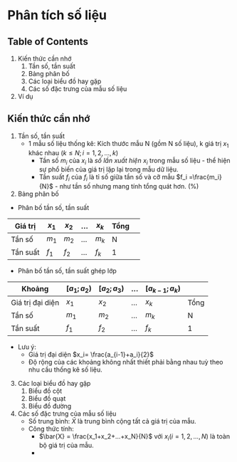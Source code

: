 # Phân tích số liệu

## Table of Contents

1. Kiến thức cần nhớ
	1. Tần số, tần suất
	2. Bảng phân bố
	3. Các loại biểu đồ hay gặp
	4. Các số đặc trưng của mẫu số liệu
2. Ví dụ

## Kiến thức cần nhớ

1. Tần số, tần suất
	- 1 mẫu số liệu thống kê: Kích thước mẫu N (gồm N số liệu), k giá trị $x_1$ khác nhau $(k\leq N; i =1,2,…,k)$
		- Tần số $m_i$ của $x_i$ là *số lần xuất hiện $x_i$* trong mẫu số liệu - thể hiện sự phổ biến của giá trị lặp lại trong mẫu dữ liệu.
		- Tần suất $f_i$ của $f_i$ là tỉ số giữa tần số và cỡ mẫu $f_i =\frac{m_i}{N}$ - như tần số nhưng mang tính tổng quát hơn. (%)
2. Bảng phân bố
- Phân bố tần số, tần suất 
 
| Giá trị  | $x_1$ | $x_2$ | …   | $x_k$ | Tổng |     |
| -------- | ----- | ----- | --- | ----- | ---- | --- |
| Tần số   | $m_1$ | $m_2$ | …   | $m_k$ | N    |     |
| Tần suất | $f_1$ | $f_2$ | …   | $f_k$ | 1    |     |

- Phân bố tần số, tần suất ghép lớp

| Khoảng           | $[a_1;a_2)$ | $[a_2;a_3)$ | …   | $[a_{k-1};a_k)$ |      |
| ---------------- | ----------- | ----------- | --- | --------------- | ---- |
| Giá trị đại diện | $x_1$       | $x_2$        | …   | $x_k$           | Tổng |
| Tần số           | $m_1$       | $m_2$       | …   | $m_k$           | N    |
| Tần suất         | $f_1$       | $f_2$       | …   | $f_k$           | 1    |
- Lưu ý:
	- Giá trị đại diện $x_i= \frac{a_{i-1}+a_i}{2}$
	- Độ rộng của các khoảng không nhất thiết phải bằng nhau tuỳ theo nhu cầu thống kê số liệu.
	
3. Các loại biểu đồ hay gặp
	1. Biểu đồ cột
	2. Biểu đồ quạt
	3. Biểu đồ đường
4. Các số đặc trưng của mẫu số liệu
	- Số trung bình: $\bar{X}$ là trung bình cộng tất cả giá trị của mẫu.
	- Công thức tính:
		- $\bar{X} = \frac{x_1+x_2+...+x_N}{N}$ với $x_i(i=1,2,...,N)$ là toàn bộ giá trị của mẫu.
		- 